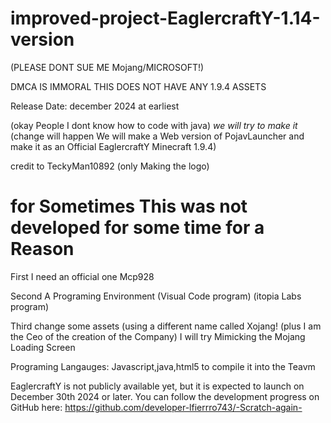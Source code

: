 # improved-project-EaglercraftY-1.14-version
(PLEASE DONT SUE ME Mojang/MICROSOFT!) 

DMCA IS IMMORAL 
THIS DOES NOT HAVE ANY 1.9.4 ASSETS

Release Date: december 2024 at earliest

(okay People I dont know how to code with java)
*we will try to make it*
(change will happen We will make a Web version of PojavLauncher and make it as an Official EaglercraftY Minecraft 1.9.4)

credit to TeckyMan10892 (only Making the logo)


# for Sometimes This was not developed for some time for a Reason
First I need an official one Mcp928

Second A Programing Environment (Visual Code program) (itopia Labs program)

Third change some assets (using a different name called Xojang! (plus I am the Ceo of the creation of the Company)
I will try Mimicking the Mojang Loading Screen 

Programing Langauges:
Javascript,java,html5
to compile it into the Teavm















EaglercraftY is not publicly available yet, but it is expected to launch on December 30th 2024 or later. You can follow the development progress on GitHub here: https://github.com/developer-lfierrro743/-Scratch-again-
